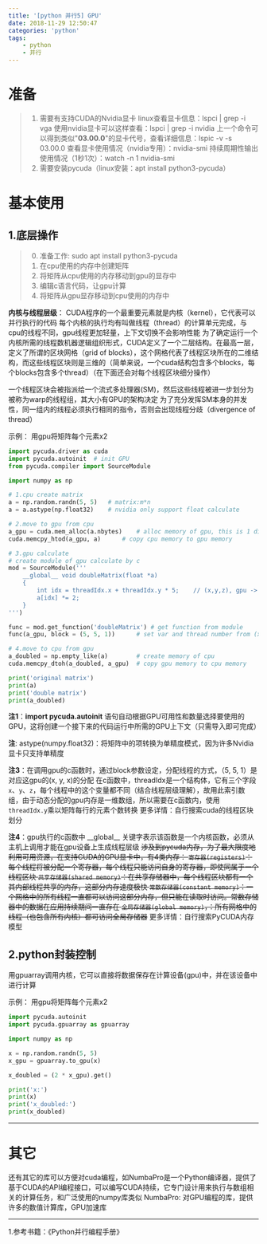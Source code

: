 ```yaml
---
title: '[python 并行5] GPU'
date: 2018-11-29 12:50:47
categories: 'python'
tags:
    - python
    - 并行
---
```


# 准备
> 1. 需要有支持CUDA的Nvidia显卡
> 	linux查看显卡信息：lspci | grep -i vga
> 	使用nvidia显卡可以这样查看：lspci | grep -i nvidia
> 	上一个命令可以得到类似"**03.00.0**"的显卡代号，查看详细信息：lspic -v -s 03.00.0
> 	查看显卡使用情况（nvidia专用）：nvidia-smi
> 	持续周期性输出使用情况（1秒1次）：watch -n 1 nvidia-smi
> 2. 需要安装pycuda（linux安装：apt install python3-pycuda）

# 基本使用
## 1.底层操作
> 0. 准备工作: sudo apt install python3-pycuda
> 1. 在cpu使用的内存中创建矩阵
> 2. 将矩阵从cpu使用的内存移动到gpu的显存中
> 3. 编辑c语言代码，让gpu计算
> 4. 将矩阵从gpu显存移动到cpu使用的内存中

**内核与线程层级**：
CUDA程序的一个最重要元素就是内核（kernel），它代表可以并行执行的代码
每个内核的执行均有叫做线程（thread）的计算单元完成，与cpu的线程不同，gpu线程更加轻量，上下文切换不会影响性能
为了确定运行一个内核所需的线程数机器逻辑组织形式，CUDA定义了一个二层结构。在最高一层，定义了所谓的区块网格（grid of blocks），这个网格代表了线程区块所在的二维结构，而这些线程区块则是三维的（简单来说，一个cuda结构包含多个blocks，每个blocks包含多个thread）（在下面还会对每个线程区块细分操作）

一个线程区块会被指派给一个流式多处理器(SM)，然后这些线程被进一步划分为被称为warp的线程组，其大小有GPU的架构决定
为了充分发挥SM本身的并发性，同一组内的线程必须执行相同的指令，否则会出现线程分歧（divergence of thread）

示例：
用gpu将矩阵每个元素x2
```python
import pycuda.driver as cuda
import pycuda.autoinit  # init GPU
from pycuda.compiler import SourceModule

import numpy as np

# 1.cpu create matrix
a = np.random.randn(5, 5)	# matrix:m*n
a = a.astype(np.float32)	# nvidia only support float calculate

# 2.move to gpu from cpu
a_gpu = cuda.mem_alloc(a.nbytes)	# alloc memory of gpu, this is 1 dim
cuda.memcpy_htod(a_gpu, a)		# copy cpu memory to gpu memory

# 3.gpu calculate
# create module of gpu calculate by c
mod = SourceModule('''
	__global__ void doubleMatrix(float *a)
	{
		int idx = threadIdx.x + threadIdx.y * 5;	// (x,y,z), gpu -> sm -> warp
		a[idx] *= 2;
	}
''')

func = mod.get_function('doubleMatrix')	# get function from module
func(a_gpu, block = (5, 5, 1))		# set var and thread number from (x,y,z) orient to function

# 4.move to cpu from gpu
a_doubled = np.empty_like(a)		# create memory of cpu
cuda.memcpy_dtoh(a_doubled, a_gpu)	# copy gpu memory to cpu memory

print('original matrix')
print(a)
print('double matrix')
print(a_doubled)
```

**注1**：**import pycuda.autoinit** 语句自动根据GPU可用性和数量选择要使用的GPU，这将创建一个接下来的代码运行中所需的GPU上下文（只需导入即可完成）

**注**: astype(numpy.float32)：将矩阵中的项转换为单精度模式，因为许多Nvidia显卡只支持单精度

**注3**：在调用gpu的c函数时，通过block参数设定，分配线程的方式，（5, 5, 1）是对应这gpu的(x, y, x)的分配
在c函数中，threadIdx是一个结构体，它有三个字段`x`、`y`、`z`，每个线程中的这个变量都不同（结合线程层级理解），故用此索引数组，由于动态分配的gpu内存是一维数组，所以需要在c函数内，使用`threadIdx.y`乘以矩阵每行的元素个数转换
更多详情：自行搜索cuda的线程区块划分

**注4**：gpu执行的c函数中 \_\_global__ 关键字表示该函数是一个内核函数，必须从主机上调用才能在gpu设备上生成线程层级
~~涉及到pycuda内存，为了最大限度地利用可用资源，在支持CUDA的GPU显卡中，有4类内存：
`寄存器(registers)`：每个线程将被分配一个寄存器，每个线程只能访问自身的寄存器，即使同属于一个线程区块
`共享存储器(shared memory)`：在共享存储器中，每个线程区块都有一个其内部线程共享的内存，这部分内存速度极快
`常数存储器(constant memory)`：一个网格中的所有线程一直都可以访问这部分内存，但只能在读取时访问。常数存储器中的数据在应用持续期间一直存在
`全局存储器(global memory)`，：所有网格中的线程（也包含所有内核）都可访问全局存储器~~
更多详情：自行搜索PyCUDA内存模型

## 2.python封装控制
用gpuarray调用内核，它可以直接将数据保存在计算设备(gpu)中，并在该设备中进行计算

示例：
用gpu将矩阵每个元素x2
```python
import pycuda.autoinit
import pycuda.gpuarray as gpuarray

import numpy as np

x = np.random.randn(5, 5)
x_gpu = gpuarray.to_gpu(x)

x_doubled = (2 * x_gpu).get()

print('x:')
print(x)
print('x_doubled:')
print(x_doubled)
```

---
# 其它
还有其它的库可以方便对cuda编程，如NumbaPro是一个Python编译器，提供了基于CUDA的API编程接口，可以编写CUDA持续，它专门设计用来执行与数组相关的计算任务，和广泛使用的numpy库类似
NumbaPro: 对GPU编程的库，提供许多的数值计算库，GPU加速库

---
1.参考书籍：《Python并行编程手册》